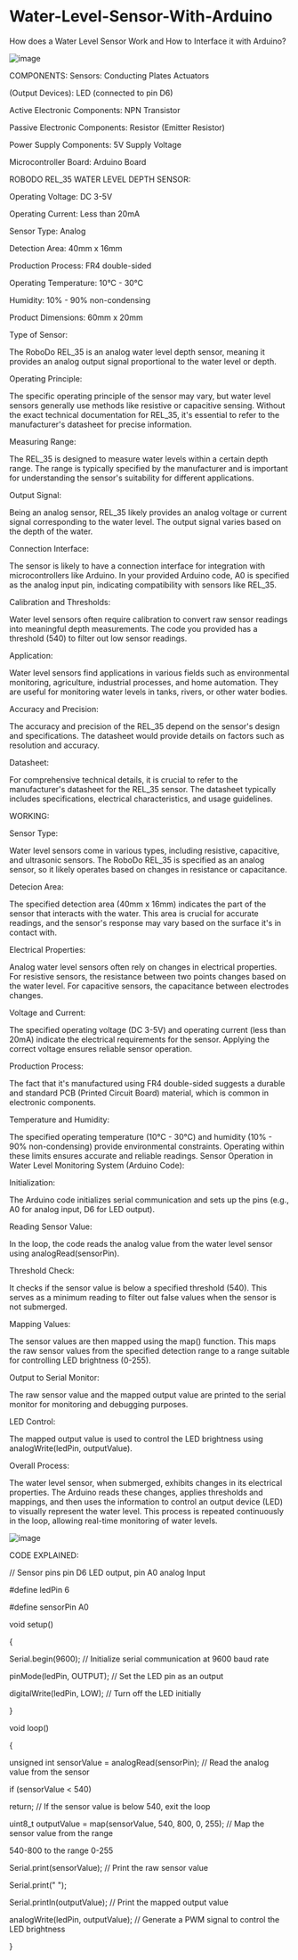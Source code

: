 # Water-Level-Sensor-With-Arduino

How does a Water Level Sensor Work and How to Interface it with Arduino? 

![image](https://github.com/user-attachments/assets/dc53a588-9df8-41f8-9172-a36fb97a410f)


COMPONENTS: Sensors: Conducting Plates Actuators 

(Output Devices): LED (connected to pin D6) 

Active Electronic Components: NPN Transistor 

Passive Electronic Components: Resistor (Emitter Resistor) 

Power Supply Components: 5V Supply Voltage 

Microcontroller Board: Arduino Board

ROBODO REL_35 WATER LEVEL DEPTH SENSOR:

Operating Voltage: DC 3-5V

Operating Current: Less than 20mA

Sensor Type: Analog

Detection Area: 40mm x 16mm

Production Process: FR4 double-sided

Operating Temperature: 10°C - 30°C

Humidity: 10% - 90% non-condensing

Product Dimensions: 60mm x 20mm



Type of Sensor:

The RoboDo REL_35 is an analog water level depth sensor, meaning it provides an analog output signal
proportional to the water level or depth.

Operating Principle:

The specific operating principle of the sensor may vary, but water level sensors generally use methods
like resistive or capacitive sensing. Without the exact technical documentation for REL_35, it's essential
to refer to the manufacturer's datasheet for precise information.

Measuring Range:

The REL_35 is designed to measure water levels within a certain depth range. The range is typically
specified by the manufacturer and is important for understanding the sensor's suitability for different
applications.

Output Signal:

Being an analog sensor, REL_35 likely provides an analog voltage or current signal corresponding to the
water level. The output signal varies based on the depth of the water.

Connection Interface:

The sensor is likely to have a connection interface for integration with microcontrollers like Arduino. In
your provided Arduino code, A0 is specified as the analog input pin, indicating compatibility with sensors
like REL_35.

Calibration and Thresholds:

Water level sensors often require calibration to convert raw sensor readings into meaningful depth
measurements. The code you provided has a threshold (540) to filter out low sensor readings.

Application:

Water level sensors find applications in various fields such as environmental monitoring, agriculture,
industrial processes, and home automation. They are useful for monitoring water levels in tanks, rivers,
or other water bodies.

Accuracy and Precision:

The accuracy and precision of the REL_35 depend on the sensor's design and specifications. The
datasheet would provide details on factors such as resolution and accuracy.

Datasheet:

For comprehensive technical details, it is crucial to refer to the manufacturer's datasheet for the REL_35
sensor. The datasheet typically includes specifications, electrical characteristics, and usage guidelines.

WORKING:

Sensor Type:

Water level sensors come in various types, including resistive, capacitive, and ultrasonic sensors. The
RoboDo REL_35 is specified as an analog sensor, so it likely operates based on changes in resistance or
capacitance.

Detecion Area:

The specified detection area (40mm x 16mm) indicates the part of the sensor that interacts with the
water. This area is crucial for accurate readings, and the sensor's response may vary based on the surface
it's in contact with.

Electrical Properties:

Analog water level sensors often rely on changes in electrical properties. For resistive sensors, the
resistance between two points changes based on the water level. For capacitive sensors, the capacitance
between electrodes changes.

Voltage and Current:

The specified operating voltage (DC 3-5V) and operating current (less than 20mA) indicate the electrical
requirements for the sensor. Applying the correct voltage ensures reliable sensor operation.

Production Process:

The fact that it's manufactured using FR4 double-sided suggests a durable and standard PCB (Printed
Circuit Board) material, which is common in electronic components.

Temperature and Humidity:

The specified operating temperature (10°C - 30°C) and humidity (10% - 90% non-condensing) provide
environmental constraints. Operating within these limits ensures accurate and reliable readings.
Sensor Operation in Water Level Monitoring System (Arduino Code):

Initialization:

The Arduino code initializes serial communication and sets up the pins (e.g., A0 for analog input, D6 for
LED output).

Reading Sensor Value:

In the loop, the code reads the analog value from the water level sensor using analogRead(sensorPin).

Threshold Check:

It checks if the sensor value is below a specified threshold (540). This serves as a minimum reading to
filter out false values when the sensor is not submerged.

Mapping Values:

The sensor values are then mapped using the map() function. This maps the raw sensor values from the
specified detection range to a range suitable for controlling LED brightness (0-255).

Output to Serial Monitor:

The raw sensor value and the mapped output value are printed to the serial monitor for monitoring and
debugging purposes.

LED Control:

The mapped output value is used to control the LED brightness using analogWrite(ledPin, outputValue).

Overall Process:

The water level sensor, when submerged, exhibits changes in its electrical properties. The Arduino reads
these changes, applies thresholds and mappings, and then uses the information to control an output
device (LED) to visually represent the water level. This process is repeated continuously in the loop,
allowing real-time monitoring of water levels.

![image](https://github.com/user-attachments/assets/2ceab915-5c6e-4968-b819-1d2205425240)


CODE EXPLAINED:

// Sensor pins pin D6 LED output, pin A0 analog Input

#define ledPin 6

#define sensorPin A0

void setup()

{

Serial.begin(9600); // Initialize serial communication at 9600 baud rate

pinMode(ledPin, OUTPUT); // Set the LED pin as an output

digitalWrite(ledPin, LOW); // Turn off the LED initially

}

void loop()

{

unsigned int sensorValue = analogRead(sensorPin); // Read the analog value from the sensor

if (sensorValue < 540)

return; // If the sensor value is below 540, exit the loop

uint8_t outputValue = map(sensorValue, 540, 800, 0, 255); // Map the sensor value from the range

540-800 to the range 0-255

Serial.print(sensorValue); // Print the raw sensor value

Serial.print(" ");

Serial.println(outputValue); // Print the mapped output value

analogWrite(ledPin, outputValue); // Generate a PWM signal to control the LED brightness


}


